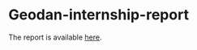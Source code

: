 # Geodan-internship-report

The report is available [here](https://zokszy.github.io/Geodan-internship-report).
